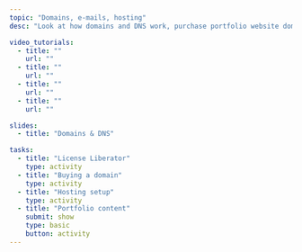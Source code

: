```yaml
---
topic: "Domains, e-mails, hosting"
desc: "Look at how domains and DNS work, purchase portfolio website domain and set everything up."

video_tutorials:
  - title: ""
    url: ""
  - title: ""
    url: ""
  - title: ""
    url: ""
  - title: ""
    url: ""

slides:
  - title: "Domains & DNS"

tasks:
  - title: "License Liberator"
    type: activity
  - title: "Buying a domain"
    type: activity
  - title: "Hosting setup"
    type: activity
  - title: "Portfolio content"
    submit: show
    type: basic
    button: activity
---
```

